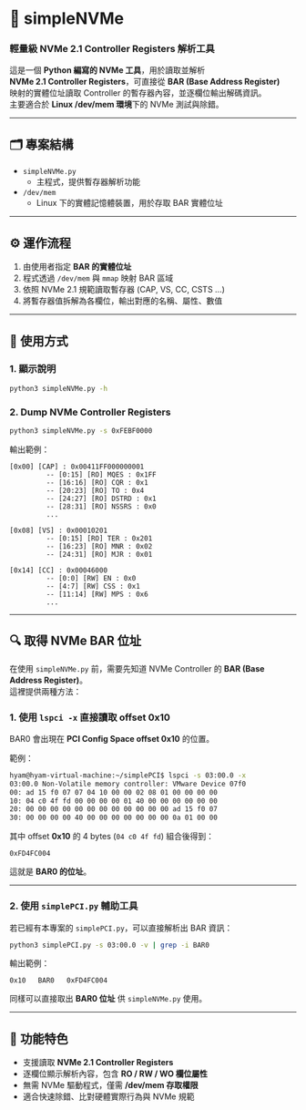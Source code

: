 # 📒 simpleNVMe

### 輕量級 NVMe 2.1 Controller Registers 解析工具

這是一個 **Python 編寫的 NVMe 工具**，用於讀取並解析  
**NVMe 2.1 Controller Registers**，可直接從 **BAR (Base Address Register)**  
映射的實體位址讀取 Controller 的暫存器內容，並逐欄位輸出解碼資訊。  
主要適合於 **Linux /dev/mem 環境**下的 NVMe 測試與除錯。

---

## 🗂️ 專案結構

- `simpleNVMe.py`  
  - 主程式，提供暫存器解析功能
- `/dev/mem`  
  - Linux 下的實體記憶體裝置，用於存取 BAR 實體位址

---

## ⚙️ 運作流程

1.  由使用者指定 **BAR 的實體位址**  
2.  程式透過 `/dev/mem` 與 `mmap` 映射 BAR 區域  
3.  依照 NVMe 2.1 規範讀取暫存器 (CAP, VS, CC, CSTS …)  
4.  將暫存器值拆解為各欄位，輸出對應的名稱、屬性、數值  

---

## 🚀 使用方式

### 1. 顯示說明

```bash
python3 simpleNVMe.py -h
```

### 2. Dump NVMe Controller Registers

```bash
python3 simpleNVMe.py -s 0xFEBF0000
```

輸出範例：

```
[0x00] [CAP] : 0x00411FF000000001
         -- [0:15] [RO] MQES : 0x1FF
         -- [16:16] [RO] CQR : 0x1
         -- [20:23] [RO] TO : 0x4
         -- [24:27] [RO] DSTRD : 0x1
         -- [28:31] [RO] NSSRS : 0x0
         ...

[0x08] [VS] : 0x00010201
         -- [0:15] [RO] TER : 0x201
         -- [16:23] [RO] MNR : 0x02
         -- [24:31] [RO] MJR : 0x01

[0x14] [CC] : 0x00046000
         -- [0:0] [RW] EN : 0x0
         -- [4:7] [RW] CSS : 0x1
         -- [11:14] [RW] MPS : 0x6
         ...
```

---

## 🔍 取得 NVMe BAR 位址

在使用 `simpleNVMe.py` 前，需要先知道 NVMe Controller 的 **BAR (Base Address Register)**。  
這裡提供兩種方法：  

### 1. 使用 `lspci -x` 直接讀取 offset 0x10  

BAR0 會出現在 **PCI Config Space offset 0x10** 的位置。  

範例：  

```bash
hyam@hyam-virtual-machine:~/simplePCI$ lspci -s 03:00.0 -x
03:00.0 Non-Volatile memory controller: VMware Device 07f0
00: ad 15 f0 07 07 04 10 00 00 02 08 01 00 00 00 00
10: 04 c0 4f fd 00 00 00 00 01 40 00 00 00 00 00 00
20: 00 00 00 00 00 00 00 00 00 00 00 00 ad 15 f0 07
30: 00 00 00 00 40 00 00 00 00 00 00 00 0a 01 00 00
```

其中 offset **0x10** 的 4 bytes (`04 c0 4f fd`) 組合後得到：  

```
0xFD4FC004
```

這就是 **BAR0 的位址**。  

---

### 2. 使用 `simplePCI.py` 輔助工具  

若已經有本專案的 `simplePCI.py`，可以直接解析出 BAR 資訊：  

```bash
python3 simplePCI.py -s 03:00.0 -v | grep -i BAR0
```

輸出範例：  

```
0x10   BAR0   0xFD4FC004
```

同樣可以直接取出 **BAR0 位址** 供 `simpleNVMe.py` 使用。  

---

## 📝 功能特色

- 支援讀取 **NVMe 2.1 Controller Registers**  
- 逐欄位顯示解析內容，包含 **RO / RW / WO 欄位屬性**  
- 無需 NVMe 驅動程式，僅需 **/dev/mem 存取權限**  
- 適合快速除錯、比對硬體實際行為與 NVMe 規範  
